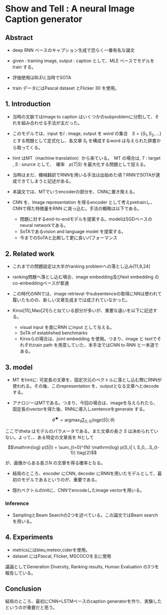 # Show and Tell : A neural Image Caption generator

## Abstract
* deep RNN ベースのキャプション生成で恐らく一番有名な論文

* given : training image, output : caption として、MLE ベースでモデルをtrain する。

* 評価使用はBLEU,当時でSOTA

* train データにはPascal dataset とFlicker 30 を使用。

## 1. Introduction
* 当時の文脈ではimage to caption はいくつかのsubproblemに分割して、それを組み合わせる手法が主だった。

* このモデルでは、input を$I$ : image, output を *word* の集合　$S = \{S_1,S_2,...\}$ とする問題として定式化し、各文章 $S_t$ を構成するword は与えられた辞書から取ってくる。


* hint はMT（machine translation）から来ている。　MT の場合は, $T$ : target , $S$ : source として、　確率　$p(T|
  S)$ を最大化する問題として捉える。

* 当時はまだ、機械翻訳でRNNを用いる手法は出始めた頃？RNNでSOTAが達成できてしまうと記述がある。

* 本論文では、MTでいうencoderの部分を、CNNに置き換える。
* CNN を、Image representation を得るencoder として考えpretrainし、CNNで得た特徴量をRNN に突っ込む。手法の概略は以下である。
  * 問題に対するend-to-endモデルを提案する。modelはSGDベースのneural networkである。
  * SoTAであるvision and language model を提案する。
  * 今までのSoTAと比較して更に良いパフォーマンス

## 2. Related work
* これまでの問題設定は大半がranking problemへの落とし込み[11,8,24]
* ranking問題へ落とし込む場合、image embedding及びtext embedding のco-embeddingベースが普通
* この時代のNNでは、image retrieval やsubsentenceの取得にNNは使われて履いたものの、新しい文章生成までは成されていなかった。

* Kiros[15],Mao[21]らと似ている部分が多いが、重要な違いを以下に記述する。
  * visual input を直にRNN にinput として与える。
  * SoTA of established benchmarks
  * Kirosらの場合は、joint embedding を使用。つまり、image と textでそれぞれtrain path を用意していた、本手法ではCNN to RNN と一本道である。

## 3. model
* MT をhintに: 可変長の文章を、固定次元のベクトルに落とし込む際にRNNが使われる。その後、このrepresentation を、outputとなる文章へとdecodeする。

* アナロジーはMTである。つまり、今回の場合は、imageを与えられたら、固定長のvectorを得た後、RNNに導入しsentenceをgenerate する。

$$\theta^{★} = \mathrm{argmax}_{\theta} \sum_{(I,S)} \mathrm{log} p(S|I;\theta) \tag{1}$$

ここで\theta はモデルのパラメータである。また文章の長さ $S$ は決められていない。よって、、ある特定の文章長を $N$として

$$\mathrm{log} p(S|I) = \sum_{t=0}^{N} \mathrm{log} p(S_t| I, S_0,...S_{t-1}) \tag{2}$$

が、画像からある長さ$N$ の文章を得る確率となる。

* 結局のところ、encoder にCNN, decoder にRNNを用いたモデルとして、最初のモデルであるというのが、重要である。

* 隠れベクトルのinitに、CNNでencodeしたimage vectorを用いる。

### Inference
 * SamplingとBeam Searchの2つを述べている。この論文ではBeam searchを用いる。

## 4. Experiments
* metricsにはbleu,meteor,ciderを使用。
* dataset にはPascal, Flicker, MSCOCOを主に使用

議論としてGeneration Diversity, Ranking results, Human Evaluation の3つを報告している。

## Conclusion
結局のところ、最初にCNN+LSTMベースのcaption generatorを作り、実験したというのが重要だと思う。
